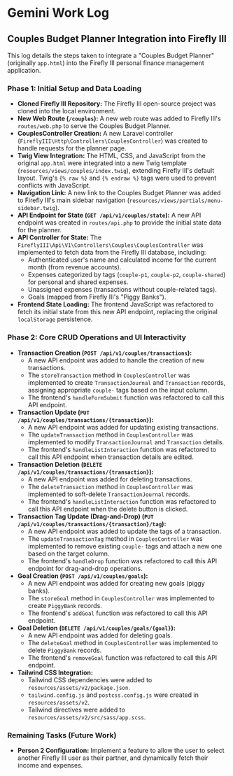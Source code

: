 # Gemini Work Log

## Couples Budget Planner Integration into Firefly III

This log details the steps taken to integrate a "Couples Budget Planner" (originally `app.html`) into the Firefly III personal finance management application.

### Phase 1: Initial Setup and Data Loading

*   **Cloned Firefly III Repository:** The Firefly III open-source project was cloned into the local environment.
*   **New Web Route (`/couples`):** A new web route was added to Firefly III's `routes/web.php` to serve the Couples Budget Planner.
*   **CouplesController Creation:** A new Laravel controller (`FireflyIII\Http\Controllers\CouplesController`) was created to handle requests for the planner page.
*   **Twig View Integration:** The HTML, CSS, and JavaScript from the original `app.html` were integrated into a new Twig template (`resources/views/couples/index.twig`), extending Firefly III's default layout. Twig's `{% raw %}` and `{% endraw %}` tags were used to prevent conflicts with JavaScript.
*   **Navigation Link:** A new link to the Couples Budget Planner was added to Firefly III's main sidebar navigation (`resources/views/partials/menu-sidebar.twig`).
*   **API Endpoint for State (`GET /api/v1/couples/state`):** A new API endpoint was created in `routes/api.php` to provide the initial state data for the planner.
*   **API Controller for State:** The `FireflyIII\Api\V1\Controllers\Couples\CouplesController` was implemented to fetch data from the Firefly III database, including:
    *   Authenticated user's name and calculated income for the current month (from revenue accounts).
    *   Expenses categorized by tags (`couple-p1`, `couple-p2`, `couple-shared`) for personal and shared expenses.
    *   Unassigned expenses (transactions without couple-related tags).
    *   Goals (mapped from Firefly III's "Piggy Banks").
*   **Frontend State Loading:** The frontend JavaScript was refactored to fetch its initial state from this new API endpoint, replacing the original `localStorage` persistence.

### Phase 2: Core CRUD Operations and UI Interactivity

*   **Transaction Creation (`POST /api/v1/couples/transactions`):**
    *   A new API endpoint was added to handle the creation of new transactions.
    *   The `storeTransaction` method in `CouplesController` was implemented to create `TransactionJournal` and `Transaction` records, assigning appropriate `couple-` tags based on the input column.
    *   The frontend's `handleFormSubmit` function was refactored to call this API endpoint.
*   **Transaction Update (`PUT /api/v1/couples/transactions/{transaction}`):**
    *   A new API endpoint was added for updating existing transactions.
    *   The `updateTransaction` method in `CouplesController` was implemented to modify `TransactionJournal` and `Transaction` details.
    *   The frontend's `handleListInteraction` function was refactored to call this API endpoint when transaction details are edited.
*   **Transaction Deletion (`DELETE /api/v1/couples/transactions/{transaction}`):**
    *   A new API endpoint was added for deleting transactions.
    *   The `deleteTransaction` method in `CouplesController` was implemented to soft-delete `TransactionJournal` records.
    *   The frontend's `handleListInteraction` function was refactored to call this API endpoint when the delete button is clicked.
*   **Transaction Tag Update (Drag-and-Drop) (`PUT /api/v1/couples/transactions/{transaction}/tag`):**
    *   A new API endpoint was added to update the tags of a transaction.
    *   The `updateTransactionTag` method in `CouplesController` was implemented to remove existing `couple-` tags and attach a new one based on the target column.
    *   The frontend's `handleDrop` function was refactored to call this API endpoint for drag-and-drop operations.
*   **Goal Creation (`POST /api/v1/couples/goals`):**
    *   A new API endpoint was added for creating new goals (piggy banks).
    *   The `storeGoal` method in `CouplesController` was implemented to create `PiggyBank` records.
    *   The frontend's `addGoal` function was refactored to call this API endpoint.
*   **Goal Deletion (`DELETE /api/v1/couples/goals/{goal}`):**
    *   A new API endpoint was added for deleting goals.
    *   The `deleteGoal` method in `CouplesController` was implemented to delete `PiggyBank` records.
    *   The frontend's `removeGoal` function was refactored to call this API endpoint.
*   **Tailwind CSS Integration:**
    *   Tailwind CSS dependencies were added to `resources/assets/v2/package.json`.
    *   `tailwind.config.js` and `postcss.config.js` were created in `resources/assets/v2`.
    *   Tailwind directives were added to `resources/assets/v2/src/sass/app.scss`.

### Remaining Tasks (Future Work)

*   **Person 2 Configuration:** Implement a feature to allow the user to select another Firefly III user as their partner, and dynamically fetch their income and expenses.
